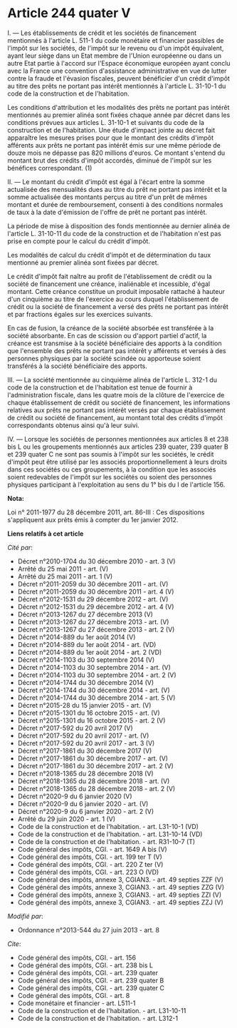 # Article 244 quater V

I. ― Les établissements de crédit et les sociétés de financement mentionnés à l'article L. 511-1 du code monétaire et
financier passibles de l'impôt sur les sociétés, de l'impôt sur le revenu ou d'un impôt équivalent, ayant leur siège dans un
Etat membre de l'Union européenne ou dans un autre Etat partie à l'accord sur l'Espace économique européen ayant conclu avec
la France une convention d'assistance administrative en vue de lutter contre la fraude et l'évasion fiscales, peuvent
bénéficier d'un crédit d'impôt au titre des prêts ne portant pas intérêt mentionnés à l'article L. 31-10-1 du code de la
construction et de l'habitation. 

Les conditions d'attribution et les modalités des prêts ne portant pas intérêt mentionnés au premier alinéa sont fixées
chaque année par décret dans les conditions prévues aux articles L. 31-10-1 et suivants du code de la construction et de
l'habitation. Une étude d'impact jointe au décret fait apparaître les mesures prises pour que le montant des crédits d'impôt
afférents aux prêts ne portant pas intérêt émis sur une même période de douze mois ne dépasse pas 820 millions d'euros. Ce
montant s'entend du montant brut des crédits d'impôt accordés, diminué de l'impôt sur les bénéfices correspondant. (1)

II. ― Le montant du crédit d'impôt est égal à l'écart entre la somme actualisée des mensualités dues au titre du prêt ne
portant pas intérêt et la somme actualisée des montants perçus au titre d'un prêt de mêmes montant et durée de remboursement,
consenti à des conditions normales de taux à la date d'émission de l'offre de prêt ne portant pas intérêt. 

La période de mise à disposition des fonds mentionnée au dernier alinéa de l'article L. 31-10-11 du code de la construction
et de l'habitation n'est pas prise en compte pour le calcul du crédit d'impôt. 

Les modalités de calcul du crédit d'impôt et de détermination du taux mentionné au premier alinéa sont fixées par décret. 

Le crédit d'impôt fait naître au profit de l'établissement de crédit ou la société de financement une créance, inaliénable et
incessible, d'égal montant. Cette créance constitue un produit imposable rattaché à hauteur d'un cinquième au titre de
l'exercice au cours duquel l'établissement de crédit ou la société de financement a versé des prêts ne portant pas intérêt et
par fractions égales sur les exercices suivants. 

En cas de fusion, la créance de la société absorbée est transférée à la société absorbante. En cas de scission ou d'apport
partiel d'actif, la créance est transmise à la société bénéficiaire des apports à la condition que l'ensemble des prêts ne
portant pas intérêt y afférents et versés à des personnes physiques par la société scindée ou apporteuse soient transférés à
la société bénéficiaire des apports. 

III. ― La société mentionnée au cinquième alinéa de l'article L. 312-1 du code de la construction et de l'habitation est
tenue de fournir à l'administration fiscale, dans les quatre mois de la clôture de l'exercice de chaque établissement de
crédit ou société de financement, les informations relatives aux prêts ne portant pas intérêt versés par chaque établissement
de crédit ou société de financement, au montant total des crédits d'impôt correspondants obtenus ainsi qu'à leur suivi. 

IV. ― Lorsque les sociétés de personnes mentionnées aux articles 8 et 238 bis L ou les groupements mentionnés aux articles
239 quater, 239 quater B et 239 quater C ne sont pas soumis à l'impôt sur les sociétés, le crédit d'impôt peut être utilisé
par les associés proportionnellement à leurs droits dans ces sociétés ou ces groupements, à la condition que les associés
soient redevables de l'impôt sur les sociétés ou soient des personnes physiques participant à l'exploitation au sens du 1°
bis du I de l'article 156.

**Nota:**

Loi n° 2011-1977 du 28 décembre 2011, art. 86-III : Ces dispositions s'appliquent aux prêts émis à compter du 1er janvier
2012.

**Liens relatifs à cet article**

_Cité par_:

  - Décret n°2010-1704  du 30 décembre 2010 - art. 3 (V)
  - Arrêté du 25 mai 2011 - art. (V)
  - Arrêté du 25 mai 2011 - art. 1 (V)
  - Décret n°2011-2059 du 30 décembre 2011 - art. (V)
  - Décret n°2011-2059 du 30 décembre 2011 - art. 4 (V)
  - Décret n°2012-1531 du 29 décembre 2012 - art. (V)
  - Décret n°2012-1531 du 29 décembre 2012 - art. 4 (V)
  - Décret n°2013-1267 du 27 décembre 2013 (V)
  - Décret n°2013-1267 du 27 décembre 2013 - art. (V)
  - Décret n°2013-1267 du 27 décembre 2013 - art. 2 (V)
  - Décret n°2014-889 du 1er août 2014 (V)
  - Décret n°2014-889 du 1er août 2014 - art. (VD)
  - Décret n°2014-889 du 1er août 2014 - art. 2 (VD)
  - Décret n°2014-1103 du 30 septembre 2014 (V)
  - Décret n°2014-1103 du 30 septembre 2014 - art. (V)
  - Décret n°2014-1103 du 30 septembre 2014 - art. 2 (V)
  - Décret n°2014-1744 du 30 décembre 2014 (V)
  - Décret n°2014-1744 du 30 décembre 2014 - art. (V)
  - Décret n°2014-1744 du 30 décembre 2014 - art. 5 (V)
  - Décret n°2015-28 du 15 janvier 2015 - art. (V)
  - Décret n°2015-1301 du 16 octobre 2015 - art. (V)
  - Décret n°2015-1301 du 16 octobre 2015 - art. 2 (V)
  - Décret n°2017-592 du 20 avril 2017 (V)
  - Décret n°2017-592 du 20 avril 2017 - art. (V)
  - Décret n°2017-592 du 20 avril 2017 - art. 3 (V)
  - Décret n°2017-1861 du 30 décembre 2017 (V)
  - Décret n°2017-1861 du 30 décembre 2017 - art. (V)
  - Décret n°2017-1861 du 30 décembre 2017 - art. 2 (V)
  - Décret n°2018-1365 du 28 décembre 2018 (V)
  - Décret n°2018-1365 du 28 décembre 2018 - art. (V)
  - Décret n°2018-1365 du 28 décembre 2018 - art. 2 (V)
  - Décret n°2020-9 du 6 janvier 2020 (V)
  - Décret n°2020-9 du 6 janvier 2020 - art. (V)
  - Décret n°2020-9 du 6 janvier 2020 - art. 2 (V)
  - Arrêté du 29 juin 2020 - art. 1 (V)
  - Code de la construction et de l'habitation. - art. L31-10-1 (VD)
  - Code de la construction et de l'habitation. - art. L31-10-14 (VD)
  - Code de la construction et de l'habitation. - art. R31-10-7 (T)
  - Code général des impôts, CGI. - art. 1649 A bis (V)
  - Code général des impôts, CGI. - art. 199 ter T (V)
  - Code général des impôts, CGI. - art. 220 Z ter (V)
  - Code général des impôts, CGI. - art. 223 O (VD)
  - Code général des impôts, annexe 3, CGIAN3. - art. 49 septies ZZF (V)
  - Code général des impôts, annexe 3, CGIAN3. - art. 49 septies ZZG (V)
  - Code général des impôts, annexe 3, CGIAN3. - art. 49 septies ZZI (V)
  - Code général des impôts, annexe 3, CGIAN3. - art. 49 septies ZZJ (V)

_Modifié par_:

  - Ordonnance n°2013-544 du 27 juin 2013 - art. 8

_Cite_:

  - Code général des impôts, CGI. - art. 156
  - Code général des impôts, CGI. - art. 238 bis L
  - Code général des impôts, CGI. - art. 239 quater
  - Code général des impôts, CGI. - art. 239 quater B
  - Code général des impôts, CGI. - art. 239 quater C
  - Code général des impôts, CGI. - art. 8
  - Code monétaire et financier - art. L511-1
  - Code de la construction et de l'habitation. - art. L31-10-11
  - Code de la construction et de l'habitation. - art. L312-1
